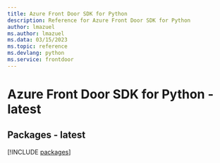```yaml
---
title: Azure Front Door SDK for Python
description: Reference for Azure Front Door SDK for Python
author: lmazuel
ms.author: lmazuel
ms.data: 03/15/2023
ms.topic: reference
ms.devlang: python
ms.service: frontdoor
---
```

# Azure Front Door SDK for Python - latest
## Packages - latest
[!INCLUDE [packages](front-door-index.md)]